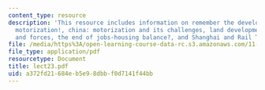 ```yaml
---
content_type: resource
description: 'This resource includes information on remember the developing world,
  motorization!, china: motorization and its challenges, land development: patterns
  and forces, the end of jobs-housing balance?, and Shanghai and Rail Transit.'
file: /media/https%3A/open-learning-course-data-rc.s3.amazonaws.com/11-953-comparative-land-use-and-transportation-planning-spring-2006/a372fd21684eb5e98dbbf0d7141f44bb_lect23.pdf
file_type: application/pdf
resourcetype: Document
title: lect23.pdf
uid: a372fd21-684e-b5e9-8dbb-f0d7141f44bb
---
```

